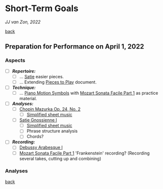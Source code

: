 Short-Term Goals
================

*JJ van Zon, 2022*

[back](./)

Preparation for Performance on April 1, 2022
--------------------------------------------

### Aspects

- [ ] ***Repertoire:***
    - [ ] ... [Satie](pieces-to-play.md#might-study-next) easier pieces.
    - [ ] ... Extending [Pieces to Play](pieces-to-play.md) document.
- [ ] ***Technique:***
    - [ ] ... [Piano Motion Symbols](methods/piano-motion-symbols.md) with [Mozart Sonata Facile Part 1](mozart-sonata-facile-part-1/README.md) as practice material.
- [ ] ***Analyses:***
    - [ ] [Chopin Mazurka Op. 24, No. 2](chopin-mazurka-op-24-no-2/README.md)
        - [ ] [Simplified sheet music](chopin-mazurka-op-24-no-2/sheet-music-simplified/README.md)
    - [ ] [Satie Gnossienne Ⅰ](satie-gnossienne-1/README.md)
        - [ ] [Simplified sheet music](satie-gnossienne-1/sheet-music-simplified/README.md)
        - [ ] Phrase structure analysis
        - [ ] Chords?
- [ ] ***Recording:***
    - [ ] [Debussy Arabesque Ⅰ](debussy-arabesque-1/README.md)
    - [ ] [Mozart Sonata Facile Part 1](mozart-sonata-facile-part-1/README.md) 'Frankenstein' recording? (Recording several takes, cutting up and combining)

### Analyses


[back](./)
